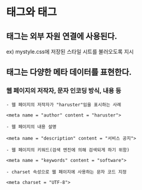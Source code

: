 # <link> 태그와 <meta> 태그

## <link> 태그는 외부 자원 연결에 사용된다.

ex) mystyle.css에 저장된 스타일 시트를 불러오도록 지시

<head>
    <link type="text/css" rel = "stylesheet" href = "mystyle.css">
</head>


## <meta> 태그는 다양한 메타 데이터를 표현한다.

### 웹 페이지의 저작자, 문자 인코딩 방식, 내용 등

    - 웹 페이지의 저작자가 "haruster"임을 표시하는 사례

    <meta name = "author" content = "haruster">

    - 웹 페이지의 내용 설명

    <meta name = "description" content = "서비스 공지">

    - 웹 페이지의 키워드(검색 엔진에 의해 검색되게 하기 위함)

    <meta name = "keywords" content = "software">

    - charset 속성으로 웹 페이지에 사용하는 문자 코드 지정

    <meta charset = "UTF-8">
